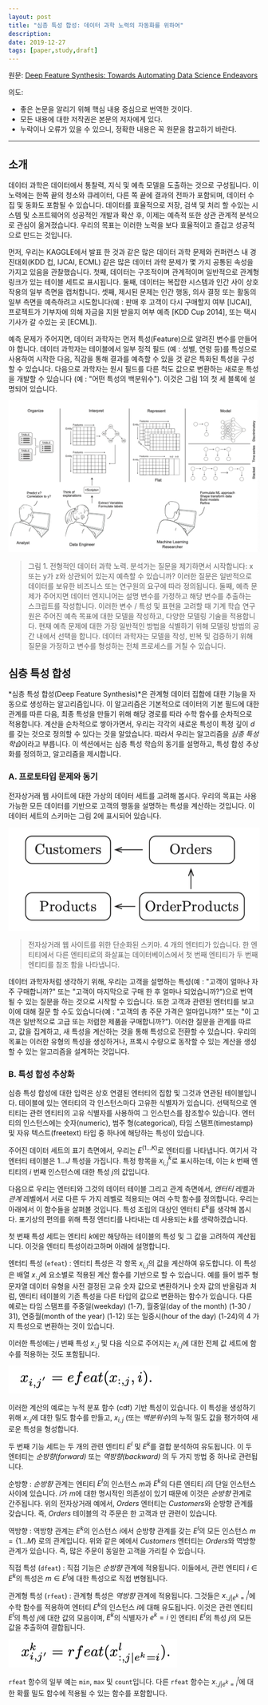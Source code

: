```yaml
---
layout: post
title: "심층 특성 합성: 데이터 과학 노력의 자동화를 위하여"
description: 
date: 2019-12-27
tags: [paper,study,draft]
---
```


원문: [Deep Feature Synthesis: Towards Automating Data Science Endeavors](https://www.google.com/url?sa=t&rct=j&q=&esrc=s&source=web&cd=10&cad=rja&uact=8&ved=2ahUKEwiA9ZqgztXmAhUDE4gKHYhrCDgQFjAJegQIBBAC&url=http%3A%2F%2Fwww.jmaxkanter.com%2Fstatic%2Fpapers%2FDSAA_DSM_2015.pdf&usg=AOvVaw1DpTqBAt1xvpH8gmQzuhBB)

의도:
- 좋은 논문을 알리기 위해 핵심 내용 중심으로 번역한 것이다.
- 모든 내용에 대한 저작권은 본문의 저자에게 있다.
- 누락이나 오류가 있을 수 있으니, 정확한 내용은 꼭 원문을 참고하기 바란다.

--- 

## 소개

데이터 과학은 데이터에서 통찰력, 지식 및 예측 모델을 도출하는 것으로 구성됩니다. 이 노력에는 한쪽 끝의 청소와 큐레이터, 다른 쪽 끝에 결과의 전파가 포함되며, 데이터 수집 및 동화도 포함될 수 있습니다. 데이터를 효율적으로 저장, 검색 및 처리 할 수있는 시스템 및 소프트웨어의 성공적인 개발과 확산 후, 이제는 예측적 또한 상관 관계적 분석으로 관심이 옮겨졌습니다. 우리의 목표는 이러한 노력을 보다 효율적이고 즐겁고 성공적으로 만드는 것입니다.

먼저, 우리는 KAGGLE에서 발표 한 것과 같은 많은 데이터 과학 문제와 컨퍼런스 내 경진대회(KDD 컵, IJCAI, ECML) 같은 많은 데이터 과학 문제가 몇 가지 공통된 속성을 가지고 있음을 관찰했습니다. 첫째, 데이터는 구조적이며 관계적이며 일반적으로 관계형 링크가 있는 테이블 세트로 표시됩니다. 둘째, 데이터는 복잡한 시스템과 인간 사이 상호작용의 일부 측면을 캡처합니다. 셋째, 제시된 문제는 인간 행동, 의사 결정 또는 활동의 일부 측면을 예측하려고 시도합니다(예 : 판매 후 고객이 다시 구매할지 여부 [IJCAI], 프로젝트가 기부자에 의해 자금을 지원 받을지 여부 예측 [KDD Cup 2014], 또는 택시 기사가 갈 수있는 곳 [ECML]).

예측 문제가 주어지면, 데이터 과학자는 먼저 특성(Feature)으로 알려진 변수를 만들어야 합니다. 데이터 과학자는 테이블에서 일부 정적 필드 (예 : 성별, 연령 등)를 특성으로 사용하여 시작한 다음, 직감을 통해 결과를 예측할 수 있을 것 같은 특화된 특성을 구성할 수 있습니다. 다음으로 과학자는 원시 필드를 다른 척도 값으로 변환하는 새로운 특성을 개발할 수 있습니다 (예 : "어떤 특성의 백분위수"). 이것은 그림 1의 첫 세 블록에 설명되어 있습니다.

![그림 1](/assets/2019-12-27-19-33-32.png)

> 그림 1. 전형적인 데이터 과학 노력. 분석가는 질문을 제기하면서 시작합니다: x 또는 y가 z와 상관되어 있는지 예측할 수 있습니까? 이러한 질문은 일반적으로 데이터를 보유한 비즈니스 또는 연구원의 요구에 따라 정의됩니다. 둘째, 예측 문제가 주어지면 데이터 엔지니어는 설명 변수를 가정하고 해당 변수를 추출하는 스크립트를 작성합니다. 이러한 변수 / 특성 및 표현을 고려할 때 기계 학습 연구원은 주어진 예측 목표에 대한 모델을 작성하고, 다양한 모델링 기술을 적용합니다. 현재 예측 문제에 대한 가장 일반적인 방법을 식별하기 위해 모델링 방법의 공간 내에서 선택을 합니다. 데이터 과학자는 모델을 작성, 반복 및 검증하기 위해 질문을 가정하고 변수를 형성하는 전체 프로세스를 거칠 수 있습니다.

## 심층 특성 합성

*심층 특성 합성(Deep Feature Synthesis)*은 관계형 데이터 집합에 대한 기능을 자동으로 생성하는 알고리즘입니다. 이 알고리즘은 기본적으로 데이터의 기본 필드에 대한 관계를 따른 다음, 최종 특성을 만들기 위해 해당 경로를 따라 수학 함수를 순차적으로 적용합니다. 계산을 순차적으로 쌓아가면서, 우리는 각각의 새로운 특성이 특정 깊이 $d$를 갖는 것으로 정의할 수 있다는 것을 알았습니다. 따라서 우리는 알고리즘을 *심층 특성 학습*이라고 부릅니다. 이 섹션에서는 심층 특성 학습의 동기를 설명하고, 특성 합성 추상화를 정의하고, 알고리즘을 제시합니다.

### A. 프로토타입 문제와 동기

전자상거래 웹 사이트에 대한 가상의 데이터 세트를 고려해 봅시다. 우리의 목표는 사용 가능한 모든 데이터를 기반으로 고객의 행동을 설명하는 특성을 계산하는 것입니다. 이 데이터 세트의 스키마는 그림 2에 표시되어 있습니다.

![그림 2](/assets/2019-12-28-21-03-26.png)

> 전자상거래 웹 사이트를 위한 단순화된 스키마. 4 개의 엔터티가 있습니다. 한 엔티티에서 다른 엔티티로의 화살표는 데이터베이스에서 첫 번째 엔티티가 두 번째 엔티티를 참조 함을 나타냅니다.

데이터 과학자처럼 생각하기 위해, 우리는 고객을 설명하는 특성(예 : "고객이 얼마나 자주 구매합니까?" 또는 "고객이 마지막으로 구매 한 후 얼마나 되었습니까?")으로 번역 될 수 있는 질문을 하는 것으로 시작할 수 있습니다. 또한 고객과 관련된 엔터티를 보고 이에 대해 질문 할 수도 있습니다(예 : "고객의 총 주문 가격은 얼마입니까?" 또는 "이 고객은 일반적으로 고급 또는 저렴한 제품을 구매합니까?"). 이러한 질문을 관계를 따르고, 값을 집계하고, 새 특성을 계산하는 것을 통해 특성으로 전환할 수 있습니다. 우리의 목표는 이러한 유형의 특성을 생성하거나, 프록시 수량으로 동작할 수 있는 계산을 생성 할 수 있는 알고리즘을 설계하는 것입니다.

### B. 특성 합성 추상화

심층 특성 합성에 대한 입력은 상호 연결된 엔터티의 집합 및 그것과 연관된 테이블입니다. 테이블에 있는 엔터티의 각 인스턴스마다 고유한 식별자가 있습니다. 선택적으로 엔티티는 관련 엔티티의 고유 식별자를 사용하여 그 인스턴스를 참조할수 있습니다. 엔터티의 인스턴스에는 숫자(numeric), 범주 형(categorical), 타임 스탬프(timestamp) 및 자유 텍스트(freetext) 타입 중 하나에 해당하는 특성이 있습니다.

주어진 데이터 세트의 표기 측면에서, 우리는 $E^{(1 ... K)}$로 엔터티를 나타냅니다. 여기서 각 엔터티 테이블은 $1 ... J$ 특성을 가집니다. 특정 항목을 $x^k_{i, j}$로 표시하는데, 이는 $k$ 번째 엔티티의 $i$ 번째 인스턴스에 대한 특성 $j$의 값입니다.

다음으로 우리는 엔터티와 그것의 데이터 테이블 그리고 관계 측면에서, *엔터티* 레벨과 *관계* 레벨에서 서로 다른 두 가지 레벨로 적용되는 여러 수학 함수를 정의합니다. 우리는 아래에서 이 함수들을 살펴볼 것입니다. 특성 조립의 대상인 엔터티 $E^k$를 생각해 봅시다. 표기상의 편의를 위해 특정 엔터티를 나타내는 데 사용되는 $k$를 생략하겠습니다.

첫 번째 특성 세트는 엔티티 $k$에만 해당하는 테이블의 특성 및 그 값을 고려하여 계산됩니다. 이것을 엔터티 특성이라고하며 아래에 설명합니다.

엔터티 특성 (`efeat`) : 엔터티 특성은 각 항목 $x_{i,j}$의 값을 계산하여 유도합니다. 이 특성은 배열 $x_{:,j}$에 요소별로 적용된 계산 함수를 기반으로 할 수 있습니다. 예를 들어 범주 형 문자열 데이터 유형을 사전 결정된 고유 숫자 값으로 변환하거나 숫자 값의 반올림과 처럼, 엔티티 테이블의 기존 특성을 다른 타입의 값으로 변환하는 함수가 있습니다. 다른 예로는 타임 스탬프를 주중일(weekday) (1-7), 월중일(day of the month) (1-30 / 31), 연중월(month of the year) (1-12) 또는 일중시(hour of the day) (1-24)의 4 가지 특성으로 변환하는 것이 있습니다.

이러한 특성에는 $j$ 번째 특성 $x_{:, j}$ 및 다음 식으로 주어지는 $x_{i,j}$에 대한 전체 값 세트에 함수를 적용하는 것도 포함됩니다.

![식 1](/assets/2019-12-28-22-49-40.png)

이러한 계산의 예로는 누적 분포 함수 (cdf) 기반 특성이 있습니다. 이 특성을 생성하기 위해 $x_{:,j}$에 대한 밀도 함수를 만들고, $x_{i,j}$ (또는 *백분위수*)의 누적 밀도 값을 평가하여 새로운 특성을 형성합니다.

두 번째 기능 세트는 두 개의 관련 엔티티 $E^l$ 및 $E^k$를 결합 분석하여 유도됩니다. 이 두 엔터티는 *순방향(forward)* 또는 *역방향(backward)* 의 두 가지 방법 중 하나로 관련됩니다.

순방향 : *순방향* 관계는 엔티티 $E^l$의 인스턴스 $m$과 $E^k$의 다른 엔티티 $i$의 단일 인스턴스 사이에 있습니다. $i$가 $m$에 대한 명시적인 의존성이 있기 때문에 이것은 *순방향* 관계로 간주됩니다. 위의 전자상거래 예에서, *Orders* 엔터티는 *Customers*와 순방향 관계를 갖습니다. 즉, *Orders* 테이블의 각 주문은 한 고객과 만 관련이 있습니다.

역방향 : 역방향 관계는 $E^k$의 인스턴스 $i$에서 순방향 관계를 갖는 $E^l$의 모든 인스턴스 $m = \{1...M\}$ 로의 관계입니다. 위와 같은 예에서 *Customers* 엔터티는 *Orders*와 역방향 관계가 있습니다. 즉, 많은 주문이 동일한 고객을 가리킬 수 있습니다.

직접 특성 (`dfeat`) : 직접 기능은 *순방향* 관계에 적용됩니다. 이들에서, 관련 엔티티 $i \in E^k$의 특성은 $m \in E^l$에 대한 특성으로 직접 변형됩니다.

관계형 특성 (`rfeat`) : 관계형 특성은 *역방향* 관계에 적용됩니다. 그것들은 $x^l_{:,j\vert e^k=i}$에 수학 함수를 적용하여 엔터티 $E^k$의 인스턴스 $i$에 대해 유도됩니다. 이것은 관련 엔티티 $E^l$의 특성 $j$에 대한 값의 모음이며, $E^k$의 식별자가 $e^k = i$ 인 엔티티 $E^l$의 특성 $j$의 모든 값을 추출하여 결합됩니다.

![식 2](/assets/2019-12-28-23-25-13.png)

`rfeat` 함수의 일부 예는 `min`, `max` 및 `count`입니다. 다른 `rfeat` 함수는 $x^l_{:,j|e^k=i}$에 대한 확률 밀도 함수에 적용될 수 있는 함수를 포함합니다.
